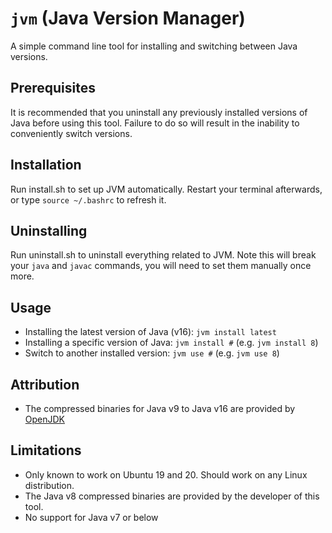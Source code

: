 # `jvm` (Java Version Manager)

A simple command line tool for installing and switching between Java versions.

## Prerequisites

It is recommended that you uninstall any previously installed versions of Java before using this tool. Failure to do so will result in the inability to conveniently switch versions.

## Installation

Run install.sh to set up JVM automatically. Restart your terminal afterwards, or type `source ~/.bashrc` to refresh it.

## Uninstalling

Run uninstall.sh to uninstall everything related to JVM. Note this will break your `java` and `javac` commands, you will need to set them manually once more.

## Usage
- Installing the latest version of Java (v16): `jvm install latest`
- Installing a specific version of Java: `jvm install #` (e.g. `jvm install 8`)
- Switch to another installed version: `jvm use #` (e.g. `jvm use 8`)

## Attribution
- The compressed binaries for Java v9 to Java v16 are provided by [OpenJDK](https://openjdk.java.net/)

## Limitations
- Only known to work on Ubuntu 19 and 20. Should work on any Linux distribution.
- The Java v8 compressed binaries are provided by the developer of this tool. 
- No support for Java v7 or below
